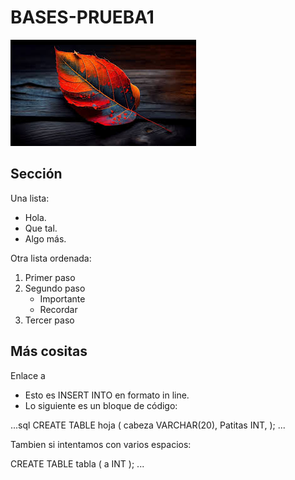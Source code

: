 # BASES-PRUEBA1
![la mejor imagen de Linux](imagen1.jpeg)

## Sección
Una lista:
- Hola.
- Que tal.
- Algo más.
  
Otra lista ordenada:
1. Primer paso
2. Segundo paso
   - Importante
   - Recordar
3. Tercer paso

## Más cositas
Enlace a 
- Esto es INSERT INTO en formato in line.
- Lo siguiente es un bloque de código:

...sql
CREATE TABLE hoja (
cabeza VARCHAR(20),
Patitas INT,
);
...

Tambien si intentamos con varios espacios:

CREATE TABLE tabla (
a INT
);
...
